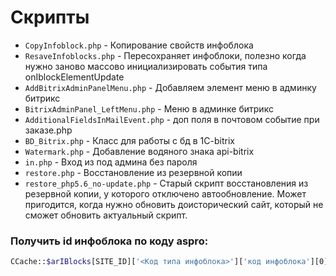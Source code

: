 # Скрипты

- `CopyInfoblock.php` - Копирование свойств инфоблока
- `ResaveInfoblocks.php` - Пересохраняет инфоблоки, полезно когда нужно заново массово инициализировать события типа onIblockElementUpdate
- `AddBitrixAdminPanelMenu.php` - Добавляем элемент меню в админку битрикс
- `BitrixAdminPanel_LeftMenu.php` - Меню в админке битрикс
- `AdditionalFieldsInMailEvent.php` - доп поля в почтовом событие при заказе.php
- `BD_Bitrix.php` - Класс для работы с бд в 1C-bitrix
- `Watermark.php` - Добавление водяного знака api-bitrix
- `in.php` - Вход из под админа без пароля
- `restore.php` - Восстановление из резервной копии
- `restore_php5.6_no-update.php` - Старый скрипт восстановления из резервной копии, у которого отключено автообновление. Может пригодится, когда нужно обновить доисторический сайт, который не сможет обновить актуальный скрипт.

### Получить id инфоблока по коду aspro:
~~~bash
CCache::$arIBlocks[SITE_ID]['<Код типа инфоблока>']['код инфоблока'][0]
~~~